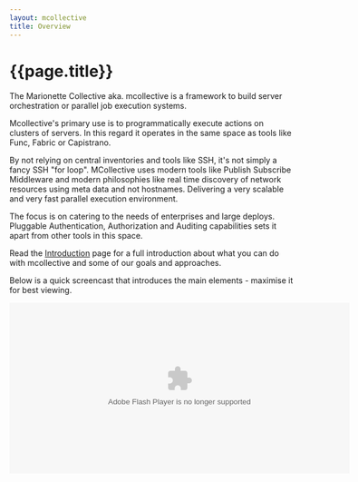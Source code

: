 ```yaml
---
layout: mcollective
title: Overview
---
```

[Introduction]: /introduction/

# {{page.title}}

The Marionette Collective aka. mcollective is a framework to build server orchestration
or parallel job execution systems.

Mcollective's primary use is to programmatically execute actions on clusters of servers.
In this regard it operates in the same space as tools like Func, Fabric or Capistrano.

By not relying on central inventories and tools like SSH, it's not simply a fancy SSH
"for loop". MCollective uses modern tools like Publish Subscribe Middleware and modern
philosophies like real time discovery of network resources using meta data and not
hostnames. Delivering a very scalable and very fast parallel execution
environment.

The focus is on catering to the needs of enterprises and large deploys.  Pluggable Authentication,
Authorization and Auditing capabilities sets it apart from other tools in this space.

Read the [Introduction][] page for a full
introduction about what you can do with mcollective and some of our goals and approaches.

Below is a quick screencast that introduces the main elements - maximise it for best viewing.

<embed src="http://blip.tv/play/hfMOgenPYQA" type="application/x-shockwave-flash" width="600" height="301"
allowscriptaccess="always" allowfullscreen="true"></embed>
